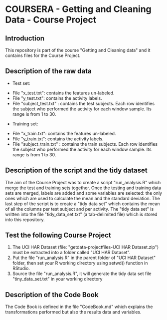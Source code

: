 COURSERA - Getting and Cleaning Data - Course Project
=====================================================

Introduction
------------
This repository is part of the course "Getting and Cleaning data" and it contains files for the Course Project.

Description of the raw data
---------------------------

* Test set:
- File "x_test.txt": contains the features un-labeled. 
- File "y_test.txt": contains the activity labels.
- File "subject_test.txt" : contains the test subjects.
Each row identifies the subject who performed the activity for each window sample. Its range is from 1 to 30. 

* Training set:
- File "x_train.txt": contains the features un-labeled. 
- File "y_train.txt": contains the activity labels.
- File "subject_train.txt" : contains the train subjects.
Each row identifies the subject who performed the activity for each window sample. Its range is from 1 to 30. 

Description of the script and the tidy dataset
----------------------------------------------
The aim of the Course Project was to create a script "run_analysis.R" which merge the test and training sets together.
Once the testing and training data sets are merged, labels are added and some variables are selected: the only ones which are used to calculate the mean and the standard deviation.
The last step of the script is to create a "tidy data set" which contains the mean of all the columns per test subject and per activity.
The "tidy data set" is written into the file "tidy_data_set.txt" (a tab-delimited file) which is stored into this repository.

Test the following Course Project
---------------------------------

1. The UCI HAR Dataset (file: "getdata-projectfiles-UCI HAR Dataset.zip") must be extracted into a folder called "UCI HAR Dataset".
2. Put the file "run_analysis.R" in the parent folder of "UCI HAR Dataset" folder, then set your R working directory using setwd() function in RStudio.
3. Source the file "run_analysis.R", it will generate the tidy data set file "tiny_data_set.txt" in your working directory

Description of the Code Book
----------------------------
The Code Book is defined in the file "CodeBook.md" which explains the transformations performed but also the results data and variables.
